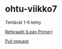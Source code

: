 # ohtu-viikko7

Tehtävät 1-6 tehty

[Referaatti (Lean Primer)](https://raw.githubusercontent.com/Craetion5/ohtu-viikko7/master/Lean%20Primer%20referaatti)

[Pull request](https://github.com/juhamyllari/make-your-mark/pull/7)
